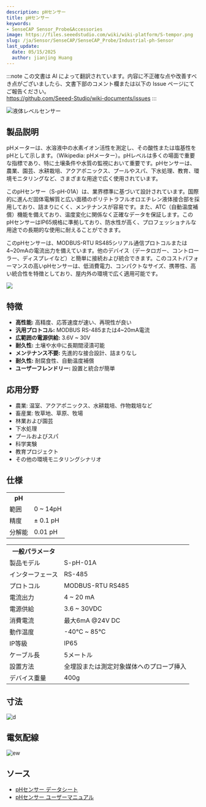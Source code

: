 ```yaml
---
description: pHセンサー
title: pHセンサー
keywords:
- SenseCAP Sensor_Probe&Accessories
image: https://files.seeedstudio.com/wiki/wiki-platform/S-tempor.png
slug: /ja/Sensor/SenseCAP/SenseCAP_Probe/Industrial-ph-Sensor
last_update:
  date: 05/15/2025
  author: jianjing Huang
---
```

:::note
この文書は AI によって翻訳されています。内容に不正確な点や改善すべき点がございましたら、文書下部のコメント欄または以下の Issue ページにてご報告ください。  
https://github.com/Seeed-Studio/wiki-documents/issues
:::

![液体レベルセンサー](https://files.seeedstudio.com/wiki/Industrial_Grade_ph_Sensor/Image/101990666_2.png)

## 製品説明

pHメーターは、水溶液中の水素イオン活性を測定し、その酸性または塩基性をpHとして示します。（Wikipedia: pHメーター）。pHレベルは多くの場面で重要な指標であり、特に土壌条件や水質の監視において重要です。pHセンサーは、農業、園芸、水耕栽培、アクアポニックス、プールやスパ、下水処理、教育、環境モニタリングなど、さまざまな用途で広く使用されています。

このpHセンサー（S-pH-01A）は、業界標準に基づいて設計されています。国際的に進んだ固体電解質と広い面積のポリテトラフルオロエチレン液体接合部を採用しており、詰まりにくく、メンテナンスが容易です。また、ATC（自動温度補償）機能を備えており、温度変化に関係なく正確なデータを保証します。このpHセンサーはIP65規格に準拠しており、防水性が高く、プロフェッショナルな用途での長期的な使用に耐えることができます。

このpHセンサーは、MODBUS-RTU RS485シリアル通信プロトコルまたは4~20mAの電流出力を備えています。他のデバイス（データロガー、コントローラー、ディスプレイなど）と簡単に接続および統合できます。このコストパフォーマンスの高いpHセンサーは、低消費電力、コンパクトなサイズ、携帯性、高い統合性を特徴としており、屋内外の環境で広く適用可能です。

[![](https://files.seeedstudio.com/wiki/Seeed-WiKi/docs/images/300px-Get_One_Now_Banner-ragular.png)](https://www.seeedstudio.com/RS485-pH-Sensor-S-pH-01A-p-4632.html)

## 特徴

* **高性能:** 高精度、応答速度が速い、再現性が良い
* **汎用プロトコル:** MODBUS RS-485または4~20mA電流
* **広範囲の電源供給:** 3.6V ~ 30V
* **耐久性:** 土壌や水中に長期間浸漬可能
* **メンテナンス不要:** 先進的な接合設計、詰まりなし
* **耐久性:** 耐腐食性、自動温度補償
* **ユーザーフレンドリー:** 設置と統合が簡単

## 応用分野

* 農業: 温室、アクアポニックス、水耕栽培、作物栽培など
* 畜産業: 牧草地、草原、牧場
* 林業および園芸
* 下水処理
* プールおよびスパ
* 科学実験
* 教育プロジェクト
* その他の環境モニタリングシナリオ

## 仕様

<div className="wide-screen-container__39MF" data-is-widescreen="false" data-type="paragraph">
</div>

<div>
  <table className="tg" data-data-style="undefined;table-layout: fixed; width: 677px;"><colgroup><col data-data-style="width: 223px;" /><col data-data-style="width: 454px;" /></colgroup>
    <tbody>
      <tr><th className="tg-luhj" colSpan={2}>pH</th></tr>
      <tr>
        <td className="tg-vkfu">範囲</td>
        <td className="tg-vkfu">0 ~ 14pH</td>
      </tr>
      <tr>
        <td className="tg-vkfu">精度</td>
        <td className="tg-vkfu">± 0.1 pH</td>
      </tr>
      <tr>
        <td className="tg-vkfu">分解能</td>
        <td className="tg-vkfu">0.01 pH</td>
      </tr>
    </tbody>
  </table>
  <div>
    <table className="tg" data-data-style="undefined;table-layout: fixed; width: 677px;"><colgroup><col data-data-style="width: 223px;" /><col data-data-style="width: 454px;" /></colgroup>
      <tbody>
        <tr><th className="tg-luhj" colSpan={2}>一般パラメータ</th></tr>
        <tr>
          <td className="tg-vkfu"><span data-data-style="font-size: small;">製品モデル</span></td>
          <td className="tg-vkfu">S-pH-01A</td>
        </tr>
        <tr>
          <td className="tg-vkfu">インターフェース</td>
          <td className="tg-vkfu">RS-485</td>
        </tr>
        <tr>
          <td className="tg-vkfu">プロトコル</td>
          <td className="tg-vkfu">MODBUS-RTU RS485</td>
        </tr>
        <tr>
          <td className="tg-vkfu">電流出力</td>
          <td className="tg-vkfu">4 ~ 20 mA</td>
        </tr>
        <tr>
          <td className="tg-vkfu">電源供給</td>
          <td className="tg-vkfu">3.6 ~ 30VDC</td>
        </tr>
        <tr>
          <td className="tg-vkfu">消費電流</td>
          <td className="tg-vkfu">最大6mA @24V DC</td>
        </tr>
        <tr>
          <td className="tg-vkfu">動作温度</td>
          <td className="tg-vkfu">-40℃ ~ 85℃</td>
        </tr>
        <tr>
          <td className="tg-vkfu">IP等級</td>
          <td className="tg-vkfu">IP65</td>
        </tr>
        <tr>
          <td className="tg-vkfu">ケーブル長</td>
          <td className="tg-vkfu">5メートル</td>
        </tr>
        <tr>
          <td className="tg-vkfu">設置方法</td>
          <td className="tg-vkfu">全埋設または測定対象媒体へのプローブ挿入</td>
        </tr>
        <tr>
          <td className="tg-vkfu">デバイス重量</td>
          <td className="tg-vkfu">400g</td>
        </tr>
      </tbody>
    </table>
  </div>
  <div className="wide-screen-container__39MF" data-is-widescreen="false" data-type="paragraph" />
</div>

## 寸法

![d](https://files.seeedstudio.com/wiki/Industrial_Grade_ph_Sensor/Image/Probe_Dimensions.png)

## 電気配線

![ew](https://files.seeedstudio.com/wiki/Industrial_Grade_ph_Sensor/Image/Wiring_Diagram.jpg)

## ソース

* [pHセンサー データシート](https://files.seeedstudio.com/wiki/Industrial_Grade_ph_Sensor/RS485&4-20mACurrentpHSensor(S-pH-01)-Datasheet.pdf)
* [pHセンサー ユーザーマニュアル](https://files.seeedstudio.com/wiki/Industrial_Grade_ph_Sensor/RS485&4-20mACurrentpHSensorUserManual-S-pH-01.pdf)